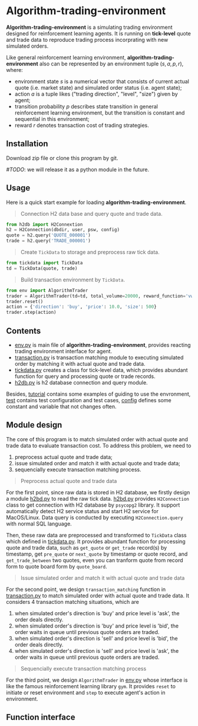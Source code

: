 # Algorithm-trading-environment

**Algorithm-trading-environment** is a simulating trading environment designed for reinforcement learning agents. It is running on **tick-level** quote and trade data to reproduce trading process incorprating with new simulated orders. 
 
Like general reinforcement learning environment, **algorithm-trading-environment** also can be represented by an environment tuple $(s, a, p, r)$, where:
* environment state $s$ is a numerical vector that consists of current actual quote (i.e. market state) and simulated order status (i.e. agent state);
* action $a$ is a tuple likes ("trading direction", "level", "size") given by agent;
* transition probability $p$ describes state transition in general reinforcement learning environment, but the transition is constant and sequential in this environment;
* reward $r$ denotes transaction cost of trading strategies.


## Installation

Download zip file or clone this program by git.

*#TODO*: we will release it as a python module in the future.


## Usage

Here is a quick start example for loading **algorithm-trading-environment**.

> Connection H2 data base and query quote and trade data.
```python
from h2db import H2Connextion
h2 = H2Connection(dbdir, user, psw, config)
quote = h2.query('QUOTE_000001')
trade = h2.query('TRADE_000001')
```
> Create `TickData` to storage and preprocess raw tick data.
```python
from tickdata import TickData
td = TickData(quote, trade)
```
> Build transaction environment by `TickData`.
```python
from env import AlgorithmTrader
trader = AlgorithmTrader(td=td, total_volume=20000, reward_function='vwap', wait_t=0, max_level=5)
trader.reset()
action = {'direction': 'buy', 'price': 10.0, 'size': 500}
trader.step(action)
```

## Contents

* [env.py](env.py) is main file of **algorithm-trading-environment**, provides reacting trading environment interface for agent.
* [transaction.py](transaction.py) is transaction matching module to executing simulated order by matching it with actual quote and trade data.
* [tickdata.py](tickdata.py) creates a class for tick-level data, which provides abundant function for query and processing quote or trade records.
* [h2db.py](h2db.py) is h2 database connection and query module.

Besides, [tutorial](./tutorial) contains some examples of guiding to use the envronment, [test](./test) contains test configuration and test cases, [config](./config) defines some constant and variable that not changes often.


## Module design

The core of this program is to match simulated order with actual quote and trade data to evaluate transaction cost. To address this problem, we need to

1. preprocess actual quote and trade data;
2. issue simulated order and match it with actual quote and trade data;
3. sequencially execute transaction matching process.

> Preprocess actual quote and trade data

For the first point, since raw data is stored in H2 database, we firstly design a module [h2bd.py](h2db.py) to read the raw tick data. [h2bd.py](h2db.py) provides `H2Connection` class to get connection with H2 database by `psycopg2` library. It support automatically detect H2 service status and start H2 service for MacOS/Linux. Data query is conducted by executing `H2Connection.query` with normal SQL language.

Then, these raw data are preprocessed and transformed to `TickData` class which defined in [tickdata.py](tickdata.py). It provides abundant function for processing quote and trade data, such as `get_quote` or `get_trade` record(s) by timestamp, get `pre_quote` or `next_quote` by timestamp or quote record, and `get_trade_between` two quotes, even you can tranform quote from record form to quote board form by `quote_board`.

> Issue simulated order and match it with actual quote and trade data

For the second point, we design `transaction_matching` function in [transaction.py](transaction.py) to match simulated order with actual quote and trade data. It considers 4 transaction matching situations, which are
1. when simulated order's direction is 'buy' and price level is 'ask', the order deals directly.
2. when simulated order's direction is 'buy' and price level is 'bid', the order waits in queue until previous quote orders are traded.
3. when simulated order's direction is 'sell' and price level is 'bid', the order deals directly.
4. when simulated order's direction is 'sell' and price level is 'ask', the order waits in queue until previous quote orders are traded.

> Sequencially execute transaction matching process

For the third point, we design `AlgorithmTrader` in [env.py](evn.py) whose interface is like the famous reinforcement learning library `gym`. It provides `reset` to initiate or reset environment and `step` to execute agent's action in environment.

## Function interface
